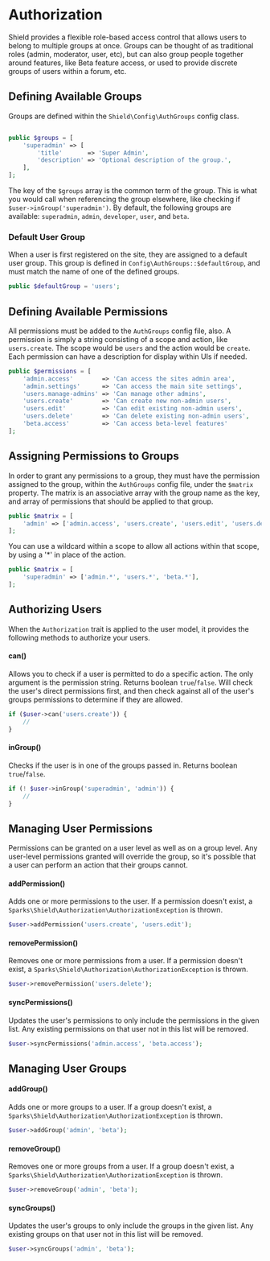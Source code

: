 # Authorization

Shield provides a flexible role-based access control that allows users to belong to multiple groups at once. 
Groups can be thought of as traditional roles (admin, moderator, user, etc), but can also group people together
around features, like Beta feature access, or used to provide discrete groups of users within a forum, etc. 

## Defining Available Groups

Groups are defined within the `Shield\Config\AuthGroups` config class.

```php

public $groups = [
    'superadmin' => [
        'title'       => 'Super Admin',
        'description' => 'Optional description of the group.',
    ],
];
```

The key of the `$groups` array is the common term of the group. This is what you would call when referencing the
group elsewhere, like checking if `$user->inGroup('superadmin')`. By default, the following groups are available: 
`superadmin`, `admin`, `developer`, `user`, and `beta`.

### Default User Group

When a user is first registered on the site, they are assigned to a default user group. This group is defined in
`Config\AuthGroups::$defaultGroup`, and must match the name of one of the defined groups.

```php
public $defaultGroup = 'users';
```

## Defining Available Permissions

All permissions must be added to the `AuthGroups` config file, also. A permission is simply a string consisting of
a scope and action, like `users.create`. The scope would be `users` and the action would be `create`. Each permission
can have a description for display within UIs if needed. 

```php
public $permissions = [
    'admin.access'        => 'Can access the sites admin area',
    'admin.settings'      => 'Can access the main site settings',
    'users.manage-admins' => 'Can manage other admins',
    'users.create'        => 'Can create new non-admin users',
    'users.edit'          => 'Can edit existing non-admin users',
    'users.delete'        => 'Can delete existing non-admin users',
    'beta.access'         => 'Can access beta-level features'
];
```

## Assigning Permissions to Groups

In order to grant any permissions to a group, they must have the permission assigned to the group, within the `AuthGroups`
config file, under the `$matrix` property. The matrix is an associative array with the group name as the key,
and array of permissions that should be applied to that group.

```php
public $matrix = [
    'admin' => ['admin.access', 'users.create', 'users.edit', 'users.delete', 'beta.access'],
];
```

You can use a wildcard within a scope to allow all actions within that scope, by using a '*' in place of the action. 

```php
public $matrix = [
    'superadmin' => ['admin.*', 'users.*', 'beta.*'],
];
```

## Authorizing Users

When the `Authorization` trait is applied to the user model, it provides the following methods to authorize your users. 

#### can()

Allows you to check if a user is permitted to do a specific action. The only argument is the permission string. Returns 
boolean `true`/`false`. Will check the user's direct permissions first, and then check against all of the user's groups
permissions to determine if they are allowed.

```php
if ($user->can('users.create')) {
    // 
}
```

#### inGroup()

Checks if the user is in one of the groups passed in. Returns boolean `true`/`false`.

```php
if (! $user->inGroup('superadmin', 'admin')) {
    //
}
```

## Managing User Permissions

Permissions can be granted on a user level as well as on a group level. Any user-level permissions granted will 
override the group, so it's possible that a user can perform an action that their groups cannot.

#### addPermission()

Adds one or more permissions to the user. If a permission doesn't exist, a `Sparks\Shield\Authorization\AuthorizationException` 
is thrown. 

```php
$user->addPermission('users.create', 'users.edit');
```

#### removePermission()

Removes one or more permissions from a user. If a permission doesn't exist, a `Sparks\Shield\Authorization\AuthorizationException`
is thrown. 

```php
$user->removePermission('users.delete');
```

#### syncPermissions()

Updates the user's permissions to only include the permissions in the given list. Any existing permissions on that user
not in this list will be removed.

```php
$user->syncPermissions('admin.access', 'beta.access');
```

## Managing User Groups

#### addGroup()

Adds one or more groups to a user. If a group doesn't exist, a `Sparks\Shield\Authorization\AuthorizationException`
is thrown. 

```php
$user->addGroup('admin', 'beta');
```

#### removeGroup()

Removes one or more groups from a user. If a group doesn't exist, a `Sparks\Shield\Authorization\AuthorizationException`
is thrown.

```php
$user->removeGroup('admin', 'beta');
```

#### syncGroups()

Updates the user's groups to only include the groups in the given list. Any existing groups on that user
not in this list will be removed.

```php
$user->syncGroups('admin', 'beta');
```
